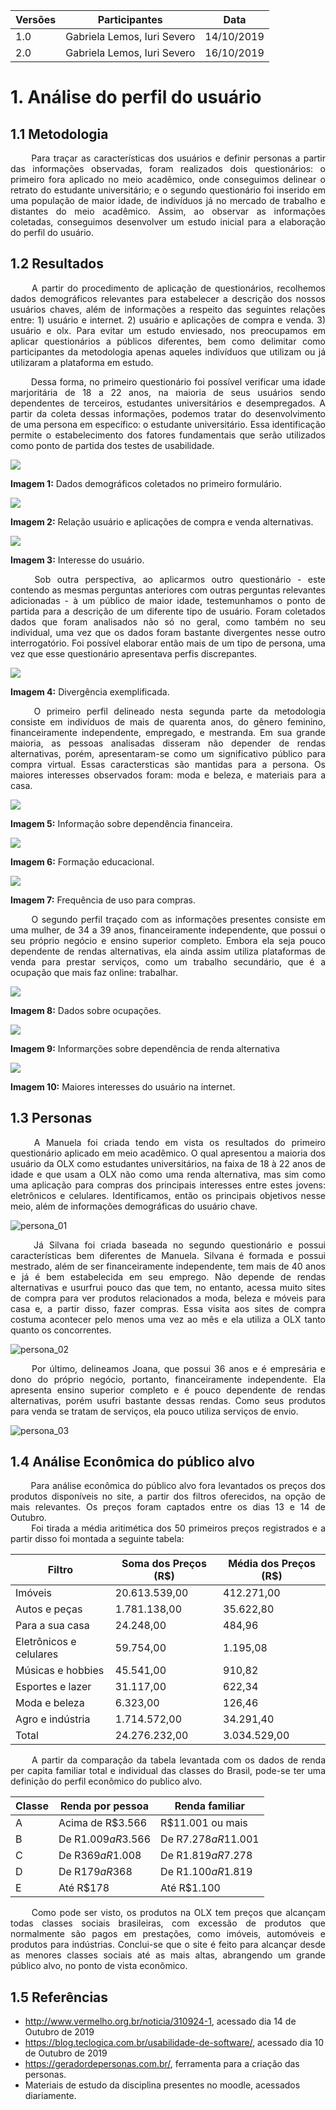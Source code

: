 |  Versões | Participantes | Data  |
| ------------ | ------------ | ------------ |
|  1.0 |  Gabriela Lemos, Iuri Severo | 14/10/2019 |
|  2.0 |  Gabriela Lemos, Iuri Severo | 16/10/2019 |

# 1. Análise do perfil do usuário
## 1.1 Metodologia
<p align="justify">
&emsp;&emsp;
Para traçar as características dos usuários e definir personas a partir das informações observadas, foram realizados dois questionários: o primeiro fora aplicado no meio acadêmico, onde conseguimos delinear o retrato do estudante universitário; e o segundo questionário foi inserido em uma população de maior idade, de indivíduos já no mercado de trabalho e distantes do meio acadêmico. Assim, ao observar as informações coletadas, conseguimos desenvolver um estudo inicial para a elaboração do perfil do usuário.</p>

## 1.2 Resultados
<p align="justify">
&emsp;&emsp;
A partir do procedimento de aplicação de questionários, recolhemos dados demográficos relevantes para estabelecer a descrição dos nossos usuários chaves, além de informações a respeito das seguintes relações entre: 1) usuário e internet. 
2) usuário e aplicações de compra e venda. 3) usuário e olx. Para evitar um estudo enviesado, nos preocupamos em aplicar questionários a públicos diferentes, bem como delimitar como participantes da metodologia apenas aqueles indivíduos que utilizam ou já utilizaram a plataforma em estudo.</p>
<p align="justify">
&emsp;&emsp;
Dessa forma, no primeiro questionário foi possível verificar uma idade marjoritária de 18 a 22 anos, na maioria de seus usuários sendo dependentes de terceiros, estudantes universitários e desempregados. A partir da coleta dessas informações, podemos tratar do desenvolvimento de uma persona em específico: o estudante universitário. Essa identificação permite o estabelecimento dos fatores fundamentais que serão utilizados como ponto de partida dos testes de usabilidade.</p>

![](https://raw.githubusercontent.com/Interacao-Humano-Computador/2019.2-OLX/master/img/perfil_de_usuario/v1/questionario_v1/demogr%C3%A1fico_01.png) 

**Imagem 1:** Dados demográficos coletados no primeiro formulário.

![](https://raw.githubusercontent.com/Interacao-Humano-Computador/2019.2-OLX/master/img/perfil_de_usuario/v1/questionario_v1/aplicacao_01.png)

**Imagem 2:** Relação usuário e aplicações de compra e venda alternativas.

![](https://raw.githubusercontent.com/Interacao-Humano-Computador/2019.2-OLX/master/img/perfil_de_usuario/v1/questionario_v1/aplicao_02.png)

**Imagem 3:** Interesse do usuário.

<p align="justify">
&emsp;&emsp;
Sob outra perspectiva, ao aplicarmos outro questionário - este contendo as mesmas perguntas anteriores com outras perguntas relevantes adicionadas - à um público de maior idade, testemunhamos o ponto de partida para a descrição de um diferente tipo de usuário. Foram coletados dados que foram analisados não só no geral, como também no seu individual, uma vez que os dados foram bastante divergentes nesse outro interrogatório. Foi possível elaborar então mais de um tipo de persona, uma vez que esse questionário apresentava perfis discrepantes.
</p>

![](https://raw.githubusercontent.com/Interacao-Humano-Computador/2019.2-OLX/master/img/perfil_de_usuario/v2/questionario2_v2/form2_idade.png)

**Imagem 4:** Divergência exemplificada.

<p align="justify">
&emsp;&emsp;
O primeiro perfil delineado nesta segunda parte da metodologia consiste em indivíduos de mais de quarenta anos, do gênero feminino, financeiramente independente, empregado, e mestranda. Em sua grande maioria, as pessoas analisadas disseram não depender de rendas alternativas, porém, apresentaram-se como um significativo público para compra virtual. Essas caractersticas são mantidas para a persona. Os maiores interesses observados foram: moda e beleza, e materiais para a casa.
</p>

![](https://raw.githubusercontent.com/Interacao-Humano-Computador/2019.2-OLX/master/img/perfil_de_usuario/v2/questionario2_v2/form2_dependencia_financeira.png)

**Imagem 5:** Informação sobre dependência financeira.

![](https://raw.githubusercontent.com/Interacao-Humano-Computador/2019.2-OLX/master/img/perfil_de_usuario/v2/questionario2_v2/form2_formacao.png)

**Imagem 6:** Formação educacional.

![](https://raw.githubusercontent.com/Interacao-Humano-Computador/2019.2-OLX/master/img/perfil_de_usuario/v2/questionario2_v2/form2_uso_app_compra.png)

**Imagem 7:** Frequência de uso para compras.

<p align="justify">
&emsp;&emsp;
O segundo perfil traçado com as informações presentes consiste em uma mulher, de 34 a 39 anos, financeiramente independente, que possui o seu próprio negócio e ensino superior completo. Embora ela seja pouco dependente de rendas alternativas, ela ainda assim utiliza plataformas de venda para prestar serviços, como um trabalho secundário, que é a ocupação que mais faz online: trabalhar.</p>

![](https://raw.githubusercontent.com/Interacao-Humano-Computador/2019.2-OLX/master/img/perfil_de_usuario/v2/questionario2_v2/form2_ocupacoes.png)

**Imagem 8:** Dados sobre ocupações.

![](https://raw.githubusercontent.com/Interacao-Humano-Computador/2019.2-OLX/master/img/perfil_de_usuario/v2/questionario2_v2/form2_dependencia_renda_alternativa.png)

**Imagem 9:** Informarções sobre dependência de renda alternativa

![](https://raw.githubusercontent.com/Interacao-Humano-Computador/2019.2-OLX/master/img/perfil_de_usuario/v2/questionario2_v2/form2_faz_online.png)

**Imagem 10:** Maiores interesses do usuário na internet.

## 1.3 Personas

<p align="justify">
&emsp;&emsp;
A Manuela foi criada tendo em vista os resultados do primeiro questionário aplicado em meio acadêmico. O qual apresentou a maioria dos usuário da OLX como estudantes universitários, na faixa de 18 à 22 anos de idade e que usam a OLX não como uma renda alternativa, mas sim como uma aplicação para compras dos principais interesses entre estes jovens: eletrônicos e celulares. Identificamos, então os principais objetivos nesse meio, além de informações demográficas do usuário chave.
</p>

![persona_01](https://raw.githubusercontent.com/Interacao-Humano-Computador/2019.2-OLX/master/img/perfil_de_usuario/v1/persona_v1/persona_01.png)


<p align="justify">
&emsp;&emsp;
Já Silvana foi criada baseada no segundo questionário e possui características bem diferentes de Manuela. Silvana é formada e possui mestrado, além de ser financeiramente independente, tem mais de 40 anos e já é bem estabelecida em seu emprego. Não depende de rendas alternativas e usurfrui pouco das que tem, no entanto, acessa muito sites de compra para ver produtos relacionados a moda, beleza e móveis para casa e, a partir disso, fazer compras. Essa visita aos sites de compra costuma acontecer pelo menos uma vez ao mês e ela utiliza a OLX tanto quanto os concorrentes.
</p>

![persona_02](https://github.com/Interacao-Humano-Computador/2019.2-OLX/blob/master/img/perfil_de_usuario/v2/personas_v2/persona_02_silvana.png)

<p align="justify">
&emsp;&emsp;
Por último, delineamos Joana, que possui 36 anos e é empresária e dono do próprio
negócio, portanto, financeiramente independente. Ela apresenta ensino superior
completo e é pouco dependente de rendas alternativas, porém usufri bastante dessas rendas.
Como seus produtos para venda se tratam de serviços, ela pouco utiliza serviços de envio.
</p>

![persona_03](https://raw.githubusercontent.com/Interacao-Humano-Computador/2019.2-OLX/master/img/perfil_de_usuario/v2/personas_v2/persona_03_joana.png)

## 1.4 Análise Econômica do público alvo

<p align="justify"> 
&emsp;&emsp;
Para análise econômica do público alvo fora levantados os preços dos produtos disponíveis no site, a partir dos filtros oferecidos, na opção de mais relevantes. Os preços foram captados entre os dias 13 e 14 de Outubro.
<br>
&emsp;&emsp;
Foi tirada a média aritimética dos 50 primeiros preços registrados e a partir disso foi montada a seguinte tabela:
</p>

| Filtro | Soma dos Preços (R$) | Média dos Preços (R$) |
| ---- | ---- | ---- |
| Imóveis | 20.613.539,00 | 412.271,00 |
| Autos e peças | 1.781.138,00 | 35.622,80 |
| Para a sua casa | 24.248,00 | 484,96 |
| Eletrônicos e celulares | 59.754,00 | 1.195,08 |
| Músicas e hobbies | 45.541,00 | 910,82 |
| Esportes e lazer | 31.117,00 | 622,34 |
| Moda e beleza | 6.323,00 | 126,46 |
| Agro e indústria | 1.714.572,00 | 34.291,40 |
| Total | 24.276.232,00 | 3.034.529,00 |

<p align="justify"> &emsp;&emsp;
A partir da comparação da tabela levantada com os dados de renda per capita familiar total e individual das classes do Brasil, pode-se ter uma definição do perfil econômico do publico alvo.
</p>

| Classe | Renda por pessoa | Renda familiar |
| --- | --- | --- |
| A | Acima de R$3.566 | R$11.001 ou mais |
| B | De R$1.009 a R$3.566 | De R$7.278 a R$11.001 |
| C | De R$369 a R$1.008 | De R$1.819 a R$7.278 |
| D | De R$179 a R$368 | De R$1.100 a R$1.819 |
| E | Até R$178 | Até R$1.100 |

<p align="justify"> &emsp;&emsp;
Como pode ser visto, os produtos na OLX tem preços que alcançam todas classes sociais brasileiras, com excessão de produtos que normalmente são pagos em prestações, como imóveis, automóveis e produtos para indústrias. Conclui-se que o site é feito para alcançar desde as menores classes sociais até as mais altas, abrangendo um grande público alvo, no ponto de vista econômico.
</p>

## 1.5 Referências
* http://www.vermelho.org.br/noticia/310924-1, acessado dia 14 de Outubro de 2019
* https://blog.teclogica.com.br/usabilidade-de-software/, acessado dia 10 de Outubro de 2019
* https://geradordepersonas.com.br/, ferramenta para a criação das personas.
* Materiais de estudo da disciplina presentes no moodle, acessados diariamente.
